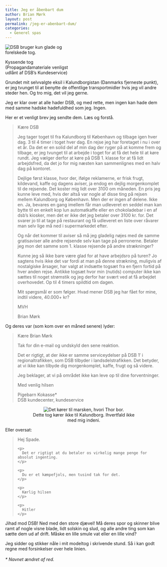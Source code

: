 ```yaml
---
title: Jeg er åbenbart dum
author: Brian Mørk
layout: post
permalink: /jeg-er-abenbart-dum/
categories:
  - Generel spas
---
```

<div class="bitImage bitRight" style="width: 218px">
  <img src="http://www.abekat.net/wp-content/images/trainwreck.jpg" alt="DSB bruger kun glade og forelskede tog." /></p> <p>
    Kyssende tog<br /> (Propagandamateriale venligst udlånt af DSB’s Kundeservice)
  </p>
</div>

Grundet mit selvvalgte eksil i Kalundborgistan (Danmarks fjerneste punkt), er jeg tvunget til at benytte de offentlige transportmidler hvis jeg vil andre steder hen. Og tro mig, det vil jeg gerne.

Jeg er klar over at alle hader DSB, og med rette, men ingen kan hade dem med samme hadske hadefuldhed som jeg. Ingen. 

Her er et venligt brev jeg sendte dem. Læs og forstå. 

<!--more-->

> Kære DSB 
> 
> Jeg tager toget til fra Kalundborg til København og tilbage igen hver dag. 3 til 4 timer i toget hver dag. En rejse jeg har foretaget i nu i over et år. Da det er en solid del af min dag der ryger på at komme frem og tilbage, er jeg tvunget til at arbejde i toget for at få det hele til at køre rundt. Jeg vælger derfor at køre på DSB 1. klasse for at få lidt arbejdsfred, da det jo for mig næsten kan sammenlignes med en halv dag på kontoret.
> 
> Dejlige først klasse, hvor der, ifølge reklamerne, er frisk frugt, kildevand, kaffe og dagens aviser, ja endog en dejlig morgenkomplet til de rejsende. Det koster mig lidt over 3100 om måneden. En pris jeg kunne leve med, hvis der altså var nogle af disse ting på rejsen mellem Kalundborg og København. Men der er ingen af delene. Ikke en. Ja, bevares en gang imellem får man udleveret en seddel man kan bytte til en enkelt kop lun automatkaffe eller en chokoladebar i en af dsb’s kiosker, men det er ikke det jeg betaler over 3100 kr. for. Det svarer jo til at tage på restaurant og få udleveret en liste over råvarer man selv lige må ned i supermarkedet efter.
> 
> Og når det kommer til aviser så må jeg gladelig nøjes med de samme gratisaviser alle andre rejsende selv kan tage på perronerne. Betaler jeg mon det samme som 1. klasse rejsende på andre strækninger?
> 
> Kunne jeg så ikke bare være glad for at have arbejdsro på turen? Jo sagtens hvis ikke det var fordi at man på denne strækning, muligvis af nostalgiske årsager, har valgt at indsætte togsæt fra en fjern fortid på hver anden rejse. Antikke togsæt hvor min (nutids) computer ikke kan sættes til noget strømstik og jeg derfor har svært ved at få arbejdet overhovedet. Op til 4 timers spildtid om dagen.
> 
> Mit spørgsmål er som følger. Hvad mener DSB jeg har fået for mine, indtil videre, 40.000+ kr? 
> 
> MVH
> 
> Brian Mørk 

Og deres var (som kom over en måned senere) lyder:

> Kære Brian Mørk
> 
> Tak for din e-mail og undskyld den sene reaktion. 
> 
> Det er rigtigt, at der ikke er samme serviceydelser på DSB 1′ i regionaltrafikken, som DSB tilbyder i landsdelstrafikken. Det betyder, at vi ikke kan tilbyde dig morgenkomplet, kaffe, frugt og så videre.
> 
> Jeg beklager, at vi på området ikke kan leve op til dine forventninger. 
> 
> Med venlig hilsen
> 
> Pigebarn Kokasse*  
> DSB kundecenter, kundeservice

<center>
  <div class="bitImage bitCenter" style="width: 358px">
    <img src="http://www.abekat.net/wp-content/images/fancytrain.jpg" alt="Det kører til marsken, hvori Thor bor." /><br /> Dette tog kører ikke til Kalundborg. Ihvertfald ikke med mig indeni.
  </div>
  
  <p>
    </center>
  </p>
  
  <p>
    Eller oversat:
  </p>
  
  <blockquote>
    <p>
      Hej Spade.
    </p>
    
    <p>
      Det er rigtigt at du betaler os virkelig mange penge for absolut ingenting.
    </p>
    
    <p>
      Du er et kæmpefjols, men tusind tak for det.
    </p>
    
    <p>
      Kærlig hilsen
    </p>
    
    <p>
      Hitler
    </p>
  </blockquote>
  
  <p>
    Jihad mod DSB! Ned med den store djævel! Må deres spor og skinner blive ramt af nogle visne blade, lidt solskin og slud, og alle andre ting som kan sætte dem ud af drift. Måske en lille smule vat eller en lille vind?
  </p>
  
  <p>
    Jeg sidder og stikker nåle i mit modeltog i skrivende stund. Så i kan godt regne med forsinkelser over hele linien.<br /> <em><br /> * Navnet ændret af red.<br /> </em>
  </p>